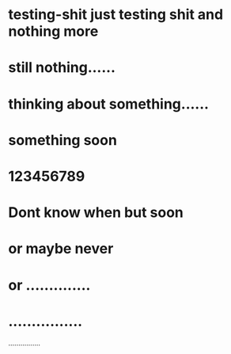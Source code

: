 # testing-shit just testing shit and  nothing more
# still nothing......
# thinking about something......
# something soon
# 123456789
# Dont know when but soon
# or maybe never
# or ..............
# ................
................
